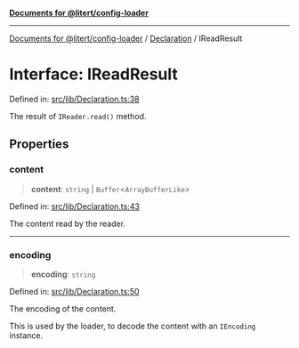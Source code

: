 [**Documents for @litert/config-loader**](../../README.md)

***

[Documents for @litert/config-loader](../../README.md) / [Declaration](../README.md) / IReadResult

# Interface: IReadResult

Defined in: [src/lib/Declaration.ts:38](https://github.com/litert/config-loader.js/blob/master/src/lib/Declaration.ts#L38)

The result of `IReader.read()` method.

## Properties

### content

> **content**: `string` \| `Buffer`\<`ArrayBufferLike`\>

Defined in: [src/lib/Declaration.ts:43](https://github.com/litert/config-loader.js/blob/master/src/lib/Declaration.ts#L43)

The content read by the reader.

***

### encoding

> **encoding**: `string`

Defined in: [src/lib/Declaration.ts:50](https://github.com/litert/config-loader.js/blob/master/src/lib/Declaration.ts#L50)

The encoding of the content.

This is used by the loader, to decode the content with an `IEncoding` instance.
